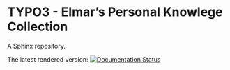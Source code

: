 # TYPO3 - Elmar’s Personal Knowlege Collection 

A Sphinx repository.

The latest rendered version: [![Documentation Status](https://readthedocs.org/projects/elmars-typo3-knowledge-collection/badge/?version=latest)](http://elmars-typo3-knowledge-collection.readthedocs.org/en/latest/?badge=latest)
